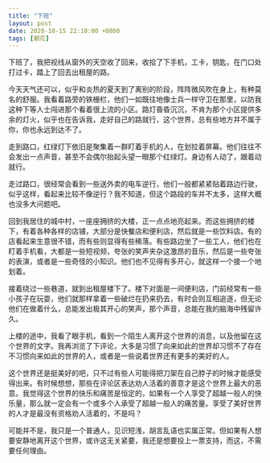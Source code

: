 ```yaml
---
title: "下班"
layout: post
date: 2020-10-15 22:10:00 +0800
tags: [朝花]
---
```


下班了，我把视线从窗外的天空收了回来，收拾了下手机，工卡，钥匙，在门口处打过卡，踏上了回去出租屋的路。

今天天气还可以，似乎和炎热的夏天到了离别的阶段，阵阵微风吹在身上，有种莫名的舒服。我看着路旁的铁栅栏，他们一如既往地像士兵一样守卫在那里，以防我这种下等人士闯进那个看着很上流的小区。路灯昏昏沉沉，不肯为那个小区提供多余的灯火，似乎也在告诉我，走好自己的路就行，这个世界，总有些地方并不属于你，你也永远到达不了。

走到路口，红绿灯下依旧是聚集着一群盯着手机的人，在划拉着屏幕。他们往往不会发出一点声音，甚至不会偶尔抬起头望一眼那个红绿灯。身边有人动了，跟着动就行。

走过路口，很经常会看到一些送外卖的电车逆行，他们一般都紧紧贴着路边行驶，似乎这样，看起来比较不像逆行？我不知道，但这个路段的车并不太多，这样大概也没多大问题吧。

回到我居住的城中村，一座座拥挤的大楼，正一点点地亮起来。而这些拥挤的楼下，有着各种各样的店铺，大部分是快餐店和便利店，然后就是一些饮料店。有的店看起来生意很不错，而有些则显得有些稀落。有些路边坐了一些工人，他们也在盯着手机看，大都是一些短视频，夸张的笑声夹杂这激昂的音乐，然后是一些夸张的表演，或者是一些奇怪的小知识。他们也不见得有多开心，就这样一个接一个地划着。

接着绕过一些巷道，就到出租屋楼下了。楼下对面是一间便利店，门前经常有一些小孩子在玩耍，他们就那样拿着一些破烂在扔来扔去，有时会则互相追逐，但无论他们在做着什么，总能发出极其开心的笑声，那个声音，总能在我的脑海中残留许久。

上楼的途中，我看了眼手机，看到一个陌生人离开这个世界的消息，以及他留在这个世界的文字。我再浏览了下评论，大多是习惯了向来如此的世界却习惯不了存在不习惯向来如此的世界的人，或者是一些说着世界还有更多的美好的人。

这个世界还是挺美好的吧，只不过有些人可能得把刀架在自己脖子的时候才能感受得出来。有时候想想，那些在评论区表达劝人活着的善意才是这个世界上最大的恶意。我觉得这个世界的快乐和痛苦是恒定的，如果有一个人享受了超越一般人的快乐量，那么就一定会有一个或多个人承受了超越一般人的痛苦量。享受了美好世界的人才是最没有资格劝人活着的，不是吗？

可能并不是，我只是一个普通人，见识短浅，胡言乱语也实属正常。但如果有人想要安静地离开这个世界，或许这无关紧要，我还是想要投上一票支持，而这，不需要任何理由。